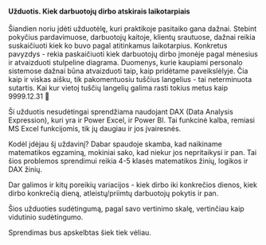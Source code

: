 #### Užduotis. Kiek darbuotojų dirbo atskirais laikotarpiais

Šiandien noriu įdėti užduotėlę, kuri praktikoje pasitaiko gana dažnai. Stebint pokyčius pardavimuose, darbuotojų kaitoje, klientų srautuose, dažnai reikia suskaičiuoti kiek ko buvo pagal atitinkamus laikotarpius. Konkretus pavyzdys - rekia paskaičiuoti kiek darbuotojų dirbo įmonėje pagal mėnesius ir atvaizduoti stulpeline diagrama. Duomenys, kurie kaupiami personalo sistemose dažnai būna atvaizduoti taip, kaip pridėtame paveikslėlyje. Čia kaip ir viskas aišku, tik pakomentuosiu tuščius langelius - tai neterminuota sutartis. Kai kur vietoj tuščių langelių galima rasti tokius metus kaip 9999.12.31 🙂

Ši užduotis nesudėtingai sprendžiama naudojant DAX (Data Analysis Expression), kuri yra ir Power Excel, ir Power BI. Tai funkcinė kalba, remiasi MS Excel funkcijomis, tik jų daugiau ir jos įvairesnės.

Kodėl įdėjau šį uždavinį? Dabar spaudoje skamba, kad naikiname matematikos egzaminą, mokiniai sako, kad niekur jos nepritaikysi ir pan. Tai šios problemos sprendimui reikia 4-5 klasės matematikos žinių, logikos ir DAX žinių. 

Dar galimos ir kitų poreikių variacijos - kiek dirbo iki konkrečios dienos, kiek dirbo konkrečią dieną, atleistų/priimtų darbuotojų pokytis ir pan.

Šios užduoties sudėtingumą, pagal savo vertinimo skalę, vertinčiau kaip vidutinio sudėtingumo.

Sprendimas bus apskelbtas šiek tiek vėliau.

